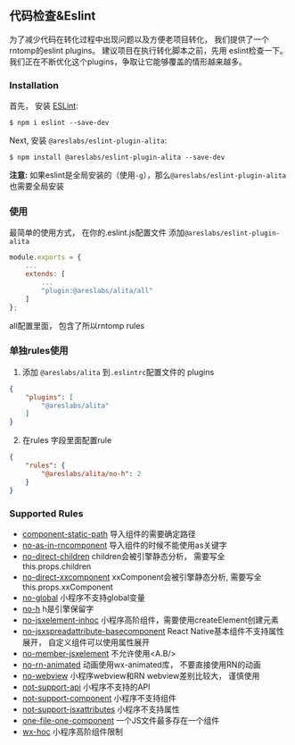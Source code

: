## 代码检查&Eslint
为了减少代码在转化过程中出现问题以及方便老项目转化， 我们提供了一个rntomp的eslint plugins。 建议项目在执行转化脚本之前，先用
eslint检查一下。我们正在不断优化这个plugins，争取让它能够覆盖的情形越来越多。


### Installation

首先， 安装 [ESLint](http://eslint.org):

```
$ npm i eslint --save-dev
```

Next, 安装 `@areslabs/eslint-plugin-alita`:

```
$ npm install @areslabs/eslint-plugin-alita --save-dev
```

**注意:** 如果eslint是全局安装的（使用`-g`），那么`@areslabs/eslint-plugin-alita` 也需要全局安装

### 使用
最简单的使用方式， 在你的.eslint.js配置文件 添加`@areslabs/eslint-plugin-alita`
```javascript
module.exports = {
    ...
    extends: [
        ...
        "plugin:@areslabs/alita/all"
    ]
};
```
all配置里面， 包含了所以rntomp rules

### 单独rules使用
1. 添加 `@areslabs/alita` 到`.eslintrc`配置文件的 plugins

```json
{
    "plugins": [
        "@areslabs/alita"
    ]
}
```

2. 在rules 字段里面配置rule

```json
{
    "rules": {
        "@areslabs/alita/no-h": 2
    }
}
```

### Supported Rules

* [component-static-path]() 导入组件的需要确定路径
* [no-as-in-rncomponent]() 导入组件的时候不能使用as关键字
* [no-direct-children]() children会被引擎静态分析， 需要写全this.props.children
* [no-direct-xxcomponent]() xxComponent会被引擎静态分析, 需要写全this.props.xxComponent
* [no-global]() 小程序不支持global变量
* [no-h]() h是引擎保留字
* [no-jsxelement-inhoc]() 小程序高阶组件，需要使用createElement创建元素
* [no-jsxspreadattribute-basecomponent]() React Native基本组件不支持属性展开， 自定义组件可以使用属性展开
* [no-member-jsxelement]() 不允许使用<A.B/>
* [no-rn-animated]() 动画使用wx-animated库， 不要直接使用RN的动画
* [no-webview]() 小程序webview和RN webview差别比较大， 谨慎使用
* [not-support-api]() 小程序不支持的API
* [not-support-component]() 小程序不支持组件
* [not-support-jsxattributes]() 小程序不支持属性
* [one-file-one-component]() 一个JS文件最多存在一个组件
* [wx-hoc]() 小程序高阶组件限制